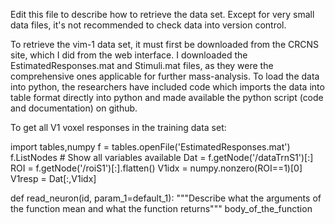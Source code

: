 
Edit this file to describe how to retrieve the data set. Except for very small data files, it's not recommended to check data into version control.

To retrieve the vim-1 data set, it must first be downloaded from the CRCNS site, which I did from the web interface. I downloaded the EstimatedResponses.mat and Stimuli.mat files, as they were the comprehensive ones applicable for further mass-analysis. To load the data into python, the researchers have included code which imports the data into table format directly into python and made available the python script (code and documentation) on github. 

To get all V1 voxel responses in the training data set:

import tables,numpy
f = tables.openFile('EstimatedResponses.mat')
f.ListNodes # Show all variables available
Dat = f.getNode('/dataTrnS1')[:]
ROI = f.getNode('/roiS1')[:].flatten()
V1idx = numpy.nonzero(ROI==1)[0]
V1resp = Dat[:,V1idx]

def read_neuron(id, param_1=default_1):
   """Describe what the arguments of the function mean and what the function returns"""
   body_of_the_function
